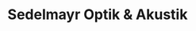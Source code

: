 ---
title: "Sedelmayr Optik & Akustik"
url: /schotten/sedelmayr-optik-und-akustik/
shop: Optiker
---
